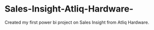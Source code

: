 # Sales-Insight-Atliq-Hardware-
Created my first power bi project on Sales Insight from Atliq Hardware. 
